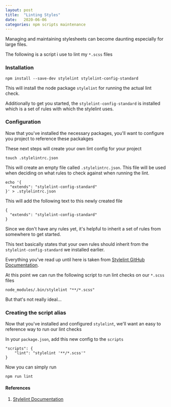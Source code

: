 ```yaml
---
layout: post
title:  "Linting Styles"
date:   2020-06-06
categories: npm scripts maintenance
---
```


Managing and maintaining stylesheets can become daunting especially for large files. 

The following is a script i use to lint my `*.scss` files


### Installation
```
npm install --save-dev stylelint stylelint-config-standard
```

This will install the node package `stylelint` for running the actual lint check.

Additionally to get you started, the `stylelint-config-standard` is installed which is a set of rules with which the stylelint uses.


### Configuration
Now that you've installed the necessary packages, you'll want to configure you project to reference these packakges

These next steps will create your own lint config for your project

```
touch .stylelintrc.json
```

This will create an empty file called `.stylelintrc.json`. This file will be used when deciding on what rules to check against when running the lint.

```
echo '{
  "extends": "stylelint-config-standard"
}' > .stylelintrc.json
```

This will add the following text to this newly created file

```
{
  "extends": "stylelint-config-standard"
}
```

Since we don't have any rules yet, it's helpful to inherit a set of rules from somewhere to get started.

This text basically states that your own rules should inherit from the `stylelint-config-standard` we installed earlier.

Everything you've read up until here is taken from [Stylelint GitHub Documentation](https://github.com/stylelint/stylelint/blob/HEAD/docs/user-guide/get-started.md).

At this point we can run the following script to run lint checks on our `*.scss` files

```
node_modules/.bin/stylelint "**/*.scss"
```

But that's not really ideal... 

### Creating the script alias

Now that you've installed and configured `stylelint`, we'll want an easy to reference way to run our lint checks

In your `package.json`, add this new config to the `scripts`

```
"scripts": {
    "lint": "stylelint '**/*.scss'"
}
```

Now you can simply run

```
npm run lint
```


#### References
1. [Stylelint Documentation](https://github.com/stylelint/stylelint/blob/HEAD/docs/user-guide/get-started.md)

